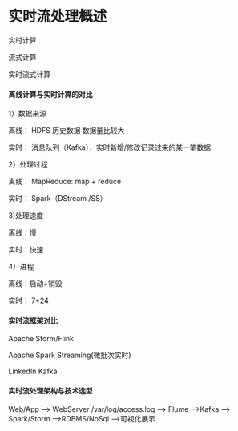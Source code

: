  # 实时流处理概述
 
 实时计算
 
 流式计算
 
 实时流式计算
 
 #### 离线计算与实时计算的对比
 
  1）数据来源
 
   离线： HDFS 历史数据 数据量比较大
   
   实时： 消息队列（Kafka），实时新增/修改记录过来的某一笔数据
   
  2）处理过程
  
   离线： MapReduce: map + reduce
   
   实时： Spark（DStream /SS）
   
   3)处理速度
   
   离线：慢
   
   实时：快速
   
   4）进程
   
   离线：启动+销毁
   
   实时： 7*24
   
#### 实时流框架对比

Apache Storm/Flink

Apache Spark Streaming(微批次实时)

LinkedIn Kafka

#### 实时流处理架构与技术选型

Web/App --> WebServer /var/log/access.log --> Flume -->Kafka --> Spark/Storm -->RDBMS/NoSql -->可视化展示






